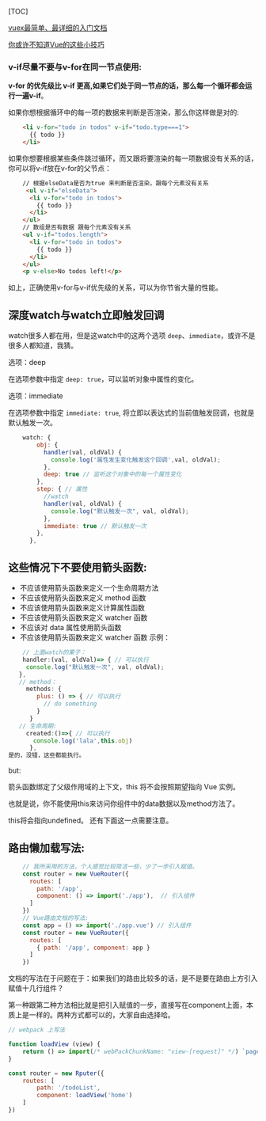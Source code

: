 [TOC]

[vuex最简单、最详细的入门文档](https://segmentfault.com/a/1190000009404727)

[你或许不知道Vue的这些小技巧](https://segmentfault.com/a/1190000015157246?utm_source=index-hottest)

### v-if尽量不要与v-for在同一节点使用:

**v-for 的优先级比 v-if 更高,如果它们处于同一节点的话，那么每一个循环都会运行一遍v-if**。

如果你想根据循环中的每一项的数据来判断是否渲染，那么你这样做是对的:
```html
    <li v-for="todo in todos" v-if="todo.type===1">
      {{ todo }}
    </li>
```
如果你想要根据某些条件跳过循环，而又跟将要渲染的每一项数据没有关系的话，你可以将v-if放在v-for的父节点：
```html
    // 根据elseData是否为true 来判断是否渲染，跟每个元素没有关系    
     <ul v-if="elseData">
      <li v-for="todo in todos">
        {{ todo }}
      </li>
    </ul>
    // 数组是否有数据 跟每个元素没有关系
    <ul v-if="todos.length">
      <li v-for="todo in todos">
        {{ todo }}
      </li>
    </ul>
    <p v-else>No todos left!</p>
```
如上，正确使用v-for与v-if优先级的关系，可以为你节省大量的性能。

## 深度watch与watch立即触发回调
watch很多人都在用，但是这watch中的这两个选项 `deep`、`immediate`，或许不是很多人都知道，我猜。

选项：deep

在选项参数中指定 `deep: true`，可以监听对象中属性的变化。

选项：immediate

在选项参数中指定 `immediate: true`, 将立即以表达式的当前值触发回调，也就是默认触发一次。
```js
    watch: {
        obj: {
          handler(val, oldVal) {
            console.log('属性发生变化触发这个回调',val, oldVal);
          },
          deep: true // 监听这个对象中的每一个属性变化
        },
        step: { // 属性
          //watch
          handler(val, oldVal) {
            console.log("默认触发一次", val, oldVal);
          },
          immediate: true // 默认触发一次
        },
      },
```

## 这些情况下不要使用箭头函数:
- 不应该使用箭头函数来定义一个生命周期方法
- 不应该使用箭头函数来定义 method 函数
- 不应该使用箭头函数来定义计算属性函数
- 不应该使用箭头函数来定义 watcher 函数
- 不应该对 data 属性使用箭头函数
- 不应该使用箭头函数来定义 watcher 函数
示例：
```js
    // 上面watch的栗子：
    handler:(val, oldVal)=> { // 可以执行
     console.log("默认触发一次", val, oldVal);
   },
   // method：
     methods: {
        plus: () => { // 可以执行
          // do something
        }
      }
   // 生命周期:
     created:()=>{ // 可以执行
       console.log('lala',this.obj) 
      },
是的，没错，这些都能执行。
```
but:

箭头函数绑定了父级作用域的上下文，this 将不会按照期望指向 Vue 实例。

也就是说，你不能使用this来访问你组件中的data数据以及method方法了。

this将会指向undefined。
还有下面这一点需要注意。

## 路由懒加载写法:
```js
    // 我所采用的方法，个人感觉比较简洁一些，少了一步引入赋值。
    const router = new VueRouter({
      routes: [
        path: '/app',
        component: () => import('./app'),  // 引入组件
      ]
    })
    // Vue路由文档的写法:
    const app = () => import('./app.vue') // 引入组件
    const router = new VueRouter({
      routes: [
        { path: '/app', component: app }
      ]
    })
```
文档的写法在于问题在于：如果我们的路由比较多的话，是不是要在路由上方引入赋值十几行组件？

第一种跟第二种方法相比就是把引入赋值的一步，直接写在component上面，本质上是一样的。两种方式都可以的，大家自由选择哈。

```js
// webpack 上写法

function loadView (view) {
    return () => import(/* webPackChunkName: "view-[request]" */) `pages/${view}/index.vue`)
}

const router = new Rputer({
    routes: [
        path: '/todoList',
        component: loadView('home')
    ]
})
```

